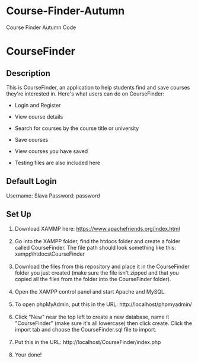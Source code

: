 # Course-Finder-Autumn
Course Finder Autumn Code

# CourseFinder
## Description
This is CourseFinder, an application to help students find and save courses they're interested in. Here's what users can do on CourseFinder:

- Login and Register
- View course details
- Search for courses by the course title or university
- Save courses
- View courses you have saved

- Testing files are also included here

## Default Login
Username: Slava
Password: password

## Set Up
1) Download XAMMP here: https://www.apachefriends.org/index.html<br><br>
2) Go into the XAMPP folder, find the htdocs folder and create a folder called CourseFinder. The file path should look something like this: xampp\htdocs\CourseFinder<br><br>
3) Download the files from this repository and place it in the CourseFinder folder you just created (make sure the file isn't zipped and that you copied all the files from the folder into the CourseFinder folder).<br><br>
4) Open the XAMPP control panel and start Apache and MySQL.<br><br>
5) To open phpMyAdmin, put this in the URL: http://localhost/phpmyadmin/<br><br>
6) Click "New" near the top left to create a new database, name it "CourseFinder" (make sure it's all lowercase) then click create. Click the import tab and choose the CourseFinder.sql file to import.<br><br>
7) Put this in the URL: http://localhost/CourseFinder/index.php<br><br>
8) Your done!

